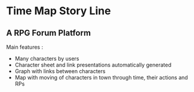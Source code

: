 # Time Map Story Line

## A RPG Forum Platform

Main features :
- Many characters by users
- Character sheet and link presentations automatically generated
- Graph with links between characters
- Map with moving of characters in town through time, their actions and RPs
